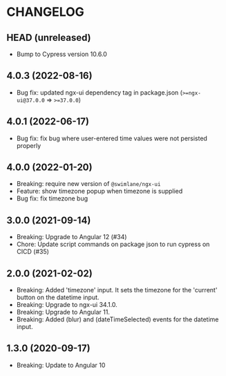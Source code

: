 # CHANGELOG

## HEAD (unreleased)
- Bump to Cypress version 10.6.0

## 4.0.3 (2022-08-16)
- Bug fix: updated ngx-ui dependency tag in package.json (`>=ngx-ui@37.0.0` => `>=37.0.0`)

## 4.0.1 (2022-06-17)

- Bug fix: fix bug where user-entered time values were not persisted properly

## 4.0.0 (2022-01-20)

- Breaking: require new version of `@swimlane/ngx-ui`
- Feature: show timezone popup when timezone is supplied
- Bug fix: fix timezone bug

## 3.0.0 (2021-09-14)

- Breaking: Upgrade to Angular 12 (#34)
- Chore: Update script commands on package json to run cypress on CICD (#35)

## 2.0.0 (2021-02-02)

- Breaking: Added 'timezone' input. It sets the timezone for the 'current' button on the datetime input.
- Breaking: Upgrade to ngx-ui 34.1.0.
- Breaking: Upgrade to Angular 11.
- Breaking: Added (blur) and (dateTimeSelected) events for the datetime input.

## 1.3.0 (2020-09-17)

- Breaking: Update to Angular 10
